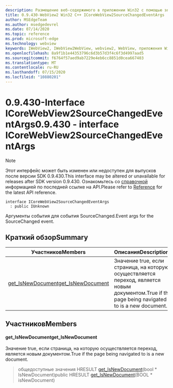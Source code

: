 ```yaml
---
description: Размещение веб-содержимого в приложении Win32 с помощью элемента управления Microsoft Edge WebView2
title: 0.9.430-WebView2 Win32 C++ ICoreWebView2SourceChangedEventArgs
author: MSEdgeTeam
ms.author: msedgedevrel
ms.date: 07/14/2020
ms.topic: reference
ms.prod: microsoft-edge
ms.technology: webview
keywords: IWebView2, IWebView2WebView, webview2, WebView, приложения Win32, Win32, EDGE, ICoreWebView2, ICoreWebView2Host, элемент управления "веб-браузер", HTML Edge
ms.openlocfilehash: 8a9f1b1e44353796c6d3b57d3f4c6f3d4997aad5
ms.sourcegitcommit: f6764f57aed9ab7229e4eb6cc8851d0cea667403
ms.translationtype: MT
ms.contentlocale: ru-RU
ms.lasthandoff: 07/15/2020
ms.locfileid: "10880201"
---
```

# <span data-ttu-id="511f6-104">0.9.430-Interface ICoreWebView2SourceChangedEventArgs</span><span class="sxs-lookup"><span data-stu-id="511f6-104">0.9.430 - interface ICoreWebView2SourceChangedEventArgs</span></span> 

> [!NOTE]
> <span data-ttu-id="511f6-105">Этот интерфейс может быть изменен или недоступен для выпусков после версии SDK 0.9.430.</span><span class="sxs-lookup"><span data-stu-id="511f6-105">This interface may be altered or unavailable for releases after SDK version 0.9.430.</span></span> <span data-ttu-id="511f6-106">Ознакомьтесь со [справочной](../../../webview2-api-reference.md) информацией по последней ссылке на API.</span><span class="sxs-lookup"><span data-stu-id="511f6-106">Please refer to [Reference](../../../webview2-api-reference.md) for the latest API reference.</span></span>

```
interface ICoreWebView2SourceChangedEventArgs
  : public IUnknown
```

<span data-ttu-id="511f6-107">Аргументы события для события SourceChanged.</span><span class="sxs-lookup"><span data-stu-id="511f6-107">Event args for the SourceChanged event.</span></span>

## <span data-ttu-id="511f6-108">Краткий обзор</span><span class="sxs-lookup"><span data-stu-id="511f6-108">Summary</span></span>

 <span data-ttu-id="511f6-109">Участников</span><span class="sxs-lookup"><span data-stu-id="511f6-109">Members</span></span>                        | <span data-ttu-id="511f6-110">Описания</span><span class="sxs-lookup"><span data-stu-id="511f6-110">Descriptions</span></span>
--------------------------------|---------------------------------------------
[<span data-ttu-id="511f6-111">get_IsNewDocument</span><span class="sxs-lookup"><span data-stu-id="511f6-111">get_IsNewDocument</span></span>](#get_isnewdocument) | <span data-ttu-id="511f6-112">Значение true, если страница, на которую осуществляется переход, является новым документом.</span><span class="sxs-lookup"><span data-stu-id="511f6-112">True if the page being navigated to is a new document.</span></span>

## <span data-ttu-id="511f6-113">Участников</span><span class="sxs-lookup"><span data-stu-id="511f6-113">Members</span></span>

#### <span data-ttu-id="511f6-114">get_IsNewDocument</span><span class="sxs-lookup"><span data-stu-id="511f6-114">get_IsNewDocument</span></span> 

<span data-ttu-id="511f6-115">Значение true, если страница, на которую осуществляется переход, является новым документом.</span><span class="sxs-lookup"><span data-stu-id="511f6-115">True if the page being navigated to is a new document.</span></span>

> <span data-ttu-id="511f6-116">общедоступные значения HRESULT [get_IsNewDocument](#get_isnewdocument)(bool \* IsNewDocument)</span><span class="sxs-lookup"><span data-stu-id="511f6-116">public HRESULT [get_IsNewDocument](#get_isnewdocument)(BOOL \* isNewDocument)</span></span>

